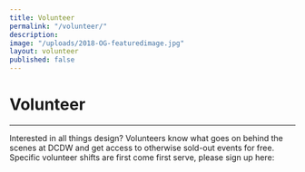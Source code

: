 ```yaml
---
title: Volunteer
permalink: "/volunteer/"
description: 
image: "/uploads/2018-OG-featuredimage.jpg"
layout: volunteer
published: false
---
```


# Volunteer

---

Interested in all things design? Volunteers know what goes on behind the scenes at DCDW and get access to otherwise sold-out events for free. Specific volunteer shifts are first come first serve, please sign up here:

